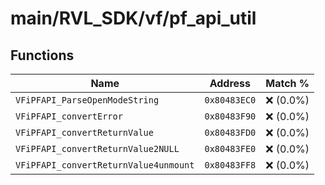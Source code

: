 # main/RVL_SDK/vf/pf_api_util

## Functions

| Name | Address | Match % |
|------|---------|---------|
| `VFiPFAPI_ParseOpenModeString` | `0x80483EC0` | :x: (0.0%) |
| `VFiPFAPI_convertError` | `0x80483F90` | :x: (0.0%) |
| `VFiPFAPI_convertReturnValue` | `0x80483FD0` | :x: (0.0%) |
| `VFiPFAPI_convertReturnValue2NULL` | `0x80483FE0` | :x: (0.0%) |
| `VFiPFAPI_convertReturnValue4unmount` | `0x80483FF8` | :x: (0.0%) |